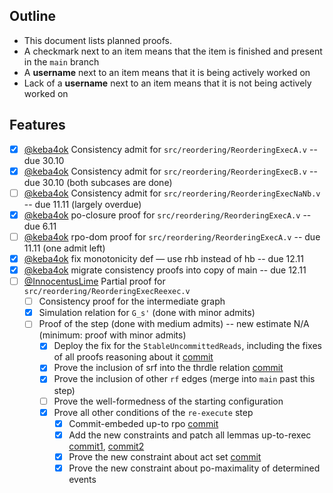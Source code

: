 ## Outline

* This document lists planned proofs.
* A checkmark next to an item means that the item is finished and present in the `main` branch
* A **username** next to an item means that it is being actively worked on
* Lack of a **username** next to an item means that it is not being actively worked on

## Features

- [x] [@keba4ok](https://www.github.com/keba4ok) Consistency admit for `src/reordering/ReorderingExecA.v` -- due 30.10
- [x] [@keba4ok](https://www.github.com/keba4ok) Consistency admit for `src/reordering/ReorderingExecB.v` -- due 30.10 (both subcases are done)
- [ ] [@keba4ok](https://www.github.com/keba4ok) Consistency admit for `src/reordering/ReorderingExecNaNb.v` -- due 11.11 (largely overdue)
- [x] [@keba4ok](https://www.github.com/keba4ok) po-closure proof for `src/reordering/ReorderingExecA.v` -- due 6.11
- [ ] [@keba4ok](https://www.github.com/keba4ok) rpo-dom proof for `src/reordering/ReorderingExecA.v` -- due 11.11 (one admit left)
- [x] [@keba4ok](https://www.github.com/keba4ok) fix monotonicity def — use rhb instead of hb -- due 12.11
- [x] [@keba4ok](https://www.github.com/keba4ok) migrate consistency proofs into copy of main -- due 12.11
- [ ] [@InnocentusLime](https://www.github.com/InnocentusLime) Partial proof for `src/reordering/ReorderingExecReexec.v`
    * [ ] Consistency proof for the intermediate graph
    * [x] Simulation relation for `G_s'` (done with minor admits)
    * [ ] Proof of the step (done with medium admits) -- new estimate N/A (minimum: proof with minor admits)
        - [x] Deploy the fix for the `StableUncommittedReads`, including the fixes of all proofs reasoning about it [commit](weakmemory/xmm/f9742bc1094d4b2bdffec5835afb889f9224afc1)
        - [x] Prove the inclusion of srf into the thrdle relation [commit](weakmemory/xmm/148c9e30a13db554e305380252be3949e712169b)
        - [x] Prove the inclusion of other `rf` edges (merge into `main` past this step)
        - [ ] Prove the well-formedness of the starting configuration
        - [x] Prove all other conditions of the `re-execute` step
            - [x] Commit-embeded up-to rpo [commit](https://github.com/weakmemory/xmm/commit/259a1698508bc26ffa74edc193c5dcff92a16d5b)
            - [x] Add the new constraints and patch all lemmas up-to-rexec [commit1](https://github.com/weakmemory/xmm/commit/aaa3968807c1239e1496273ae67e82a1d518d401), [commit2](https://github.com/weakmemory/xmm/commit/e739362f70188d3259b694b08a877ce58a7320f8)
            - [x] Prove the new constraint about act set [commit](https://github.com/weakmemory/xmm/commit/a7c242f8423800ba8c8b31e559ca9a085c6cc8ed)
            - [x] Prove the new constraint about po-maximality of determined events
